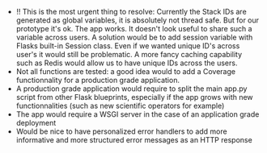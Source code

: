- !! This is the most urgent thing to resolve: Currently the Stack IDs are generated as global variables, it is absolutely not thread safe. But for our prototype it's ok. The app works. It doesn't look useful to share such a variable across users. A solution would be to add session variable with Flasks built-in Session class. Even if we wanted unique ID's across user's it would still be problematic. A more fancy caching capability such as Redis would allow us to have unique IDs across the users.
- Not all functions are tested: a good idea would to add a Coverage functionnality for a production grade application.
- A production grade application would require to split the main app.py script from other Flask blueprints, especially if the app grows with new functionnalities (such as new scientific operators for example) 
- The app would require a WSGI server in the case of an application grade deployment
- Would be nice to have personalized error handlers to add more informative and more structured error messages as an HTTP response
